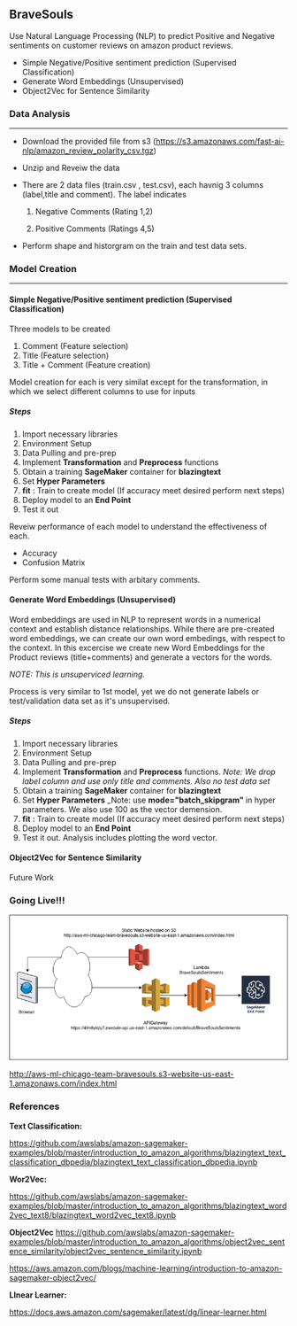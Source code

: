 ## BraveSouls

Use Natural Language Processing (NLP) to predict Positive and Negative sentiments on customer reviews on amazon product reviews.

* Simple Negative/Positive sentiment prediction (Supervised Classification)
* Generate Word Embeddings (Unsupervised)
* Object2Vec for Sentence Similarity


### Data Analysis
___
* Download the provided file from s3 (https://s3.amazonaws.com/fast-ai-nlp/amazon_review_polarity_csv.tgz)
* Unzip and Reveiw the data  
* There are 2 data files (train.csv , test.csv), each havnig 3 columns (label,title and comment). 
  The label indicates
  
  1. Negative Comments (Rating 1,2)
  
  2. Positive Comments (Ratings 4,5)
* Perform shape and historgram on the train and test data sets. 

### Model Creation
___

####  Simple Negative/Positive sentiment prediction (Supervised Classification)


Three models to be created

1. Comment (Feature selection)
2. Title (Feature selection)
3. Title + Comment (Feature creation)

Model creation for each is very similat except for the transformation, in which we select different columns to use for inputs

##### Steps

1. Import necessary libraries
2. Environment Setup
3. Data Pulling and pre-prep
4. Implement __Transformation__ and __Preprocess__ functions
5. Obtain a training __SageMaker__ container for __blazingtext__
6. Set __Hyper Parameters__
7. __fit__ : Train to create model (If accuracy meet desired perform next steps)
8. Deploy model to an __End Point__
9. Test it out

Reveiw performance of each model to understand the effectiveness of each. 
* Accuracy
* Confusion Matrix

Perform some manual tests with arbitary comments.

####  Generate Word Embeddings (Unsupervised) 

Word embeddings are used in NLP to represent words in a numerical context and establish distance relationships. While there are pre-created word embeddings, we can create our own word embedings, with respect to the context. In this excercise we create new Word Embeddings for the Product reviews (title+comments) and generate a vectors for the words.

_NOTE: This is unsuperviced learning._

Process is very similar to 1st model, yet we do not generate labels or test/validation data set as it's unsupervised.
##### Steps

1. Import necessary libraries
2. Environment Setup
3. Data Pulling and pre-prep
4. Implement __Transformation__ and __Preprocess__ functions. _Note: We drop label column and use only title and comments. Also no test data set_
5. Obtain a training __SageMaker__ container for __blazingtext__
6. Set __Hyper Parameters__ _Note: use __mode="batch_skipgram"__ in hyper parameters. We also use 100 as the vector demension.
7. __fit__ : Train to create model (If accuracy meet desired perform next steps)
8. Deploy model to an __End Point__
9. Test it out. Analysis includes plotting the word vector.

#### Object2Vec for Sentence Similarity

Future Work

### Going Live!!!

![Production Architecture](https://raw.githubusercontent.com/buddikagaj/bravesouls/master/BraveSoulsLiveReview-1.png)

http://aws-ml-chicago-team-bravesouls.s3-website-us-east-1.amazonaws.com/index.html

### References

__Text Classification:__

https://github.com/awslabs/amazon-sagemaker-examples/blob/master/introduction_to_amazon_algorithms/blazingtext_text_classification_dbpedia/blazingtext_text_classification_dbpedia.ipynb


__Wor2Vec:__

https://github.com/awslabs/amazon-sagemaker-examples/blob/master/introduction_to_amazon_algorithms/blazingtext_word2vec_text8/blazingtext_word2vec_text8.ipynb

__Object2Vec__
https://github.com/awslabs/amazon-sagemaker-examples/blob/master/introduction_to_amazon_algorithms/object2vec_sentence_similarity/object2vec_sentence_similarity.ipynb

https://aws.amazon.com/blogs/machine-learning/introduction-to-amazon-sagemaker-object2vec/

__LInear Learner:__

https://docs.aws.amazon.com/sagemaker/latest/dg/linear-learner.html
